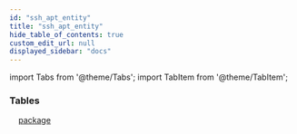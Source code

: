 ```yaml
---
id: "ssh_apt_entity"
title: "ssh_apt_entity"
hide_table_of_contents: true
custom_edit_url: null
displayed_sidebar: "docs"
---
```


import Tabs from '@theme/Tabs';
import TabItem from '@theme/TabItem';

<Tabs queryString="view">
  <TabItem value="components" label="Components" default>

### Tables

    [package](../../ssh/tables/ssh_apt_entity.Package)

</TabItem>
  <TabItem value="code-examples" label="Code examples">

</TabItem>
</Tabs>
